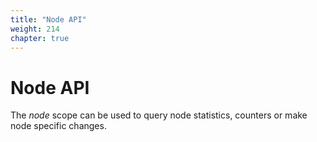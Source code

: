 ```yaml
---
title: "Node API"
weight: 214
chapter: true
---
```


# Node API

The *node* scope can be used to query node statistics, counters or make
node specific changes.
